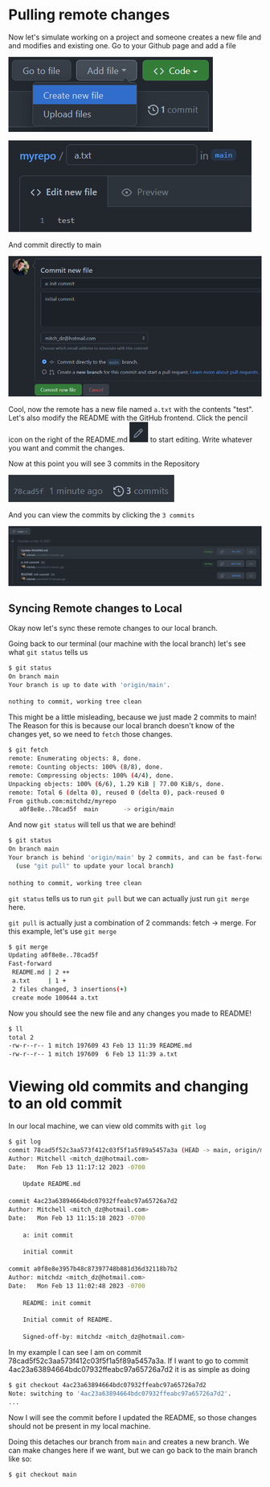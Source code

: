 # Pulling remote changes

Now let's simulate working on a project and someone creates a new file and
and modifies and existing one. Go to your Github page and add a file

![Add SSH Key](./Pictures/Create_a_new_file.png)

![Add SSH Key](./Pictures/new_file.png)

And commit directly to main

![Add SSH Key](./Pictures/Commit_to_main.png)

Cool, now the remote has a new file named `a.txt` with the contents "test". Let's also modify the README with the GitHub frontend. Click the pencil icon on the right of the README.md ![Add SSH Key](./Pictures/pencil_icon.png) to start editing. Write whatever you want and commit the changes.

Now at this point you will see 3 commits in the Repository

![Add SSH Key](./Pictures/3_commits.png)

And you can view the commits by clicking the `3 commits`

![Add SSH Key](./Pictures/info_3commits.png)


## Syncing Remote changes to Local

Okay now let's sync these remote changes to our local branch.

Going back to our terminal (our machine with the local branch) let's see what
`git status` tells us

```bash
$ git status
On branch main
Your branch is up to date with 'origin/main'.

nothing to commit, working tree clean
```

This might be a little misleading, because we just made 2 commits to main! The
Reason for this is because our local branch doesn't know of the changes yet, so
we need to `fetch` those changes.

```bash
$ git fetch
remote: Enumerating objects: 8, done.
remote: Counting objects: 100% (8/8), done.
remote: Compressing objects: 100% (4/4), done.
Unpacking objects: 100% (6/6), 1.29 KiB | 77.00 KiB/s, done.
remote: Total 6 (delta 0), reused 0 (delta 0), pack-reused 0
From github.com:mitchdz/myrepo
   a0f8e8e..78cad5f  main       -> origin/main
```

And now `git status` will tell us that we are behind!

```bash
$ git status
On branch main
Your branch is behind 'origin/main' by 2 commits, and can be fast-forwarded.
  (use "git pull" to update your local branch)

nothing to commit, working tree clean
```

`git status` tells us to run `git pull` but we can actually just run `git merge` here.

`git pull` is actually just a combination of 2 commands: fetch -> merge. For this example, let's use `git merge`

```bash
$ git merge
Updating a0f8e8e..78cad5f
Fast-forward
 README.md | 2 ++
 a.txt     | 1 +
 2 files changed, 3 insertions(+)
 create mode 100644 a.txt
```

Now you should see the new file and any changes you made to README!

```bash
$ ll
total 2
-rw-r--r-- 1 mitch 197609 43 Feb 13 11:39 README.md
-rw-r--r-- 1 mitch 197609  6 Feb 13 11:39 a.txt
```

# Viewing old commits and changing to an old commit
In our local machine, we can view old commits with `git log`

```bash
$ git log
commit 78cad5f52c3aa573f412c03f5f1a5f89a5457a3a (HEAD -> main, origin/main)
Author: Mitchell <mitch_dz@hotmail.com>
Date:   Mon Feb 13 11:17:12 2023 -0700

    Update README.md

commit 4ac23a63894664bdc07932ffeabc97a65726a7d2
Author: Mitchell <mitch_dz@hotmail.com>
Date:   Mon Feb 13 11:15:18 2023 -0700

    a: init commit

    initial commit

commit a0f8e8e3957b48c87397748b881d36d32118b7b2
Author: mitchdz <mitch_dz@hotmail.com>
Date:   Mon Feb 13 11:02:48 2023 -0700

    README: init commit

    Initial commit of README.

    Signed-off-by: mitchdz <mitch_dz@hotmail.com>
```

In my example I can see I am on commit 78cad5f52c3aa573f412c03f5f1a5f89a5457a3a. If I want to go to commit 4ac23a63894664bdc07932ffeabc97a65726a7d2 it is as simple as doing

```bash
$ git checkout 4ac23a63894664bdc07932ffeabc97a65726a7d2
Note: switching to '4ac23a63894664bdc07932ffeabc97a65726a7d2'.
...
```

Now I will see the commit before I updated the README, so those changes should not be present in my local machine.

Doing this detaches our branch from `main` and creates a new branch. We can make changes here if we want, but we can go back to the main branch like so:

```bash
$ git checkout main
```

